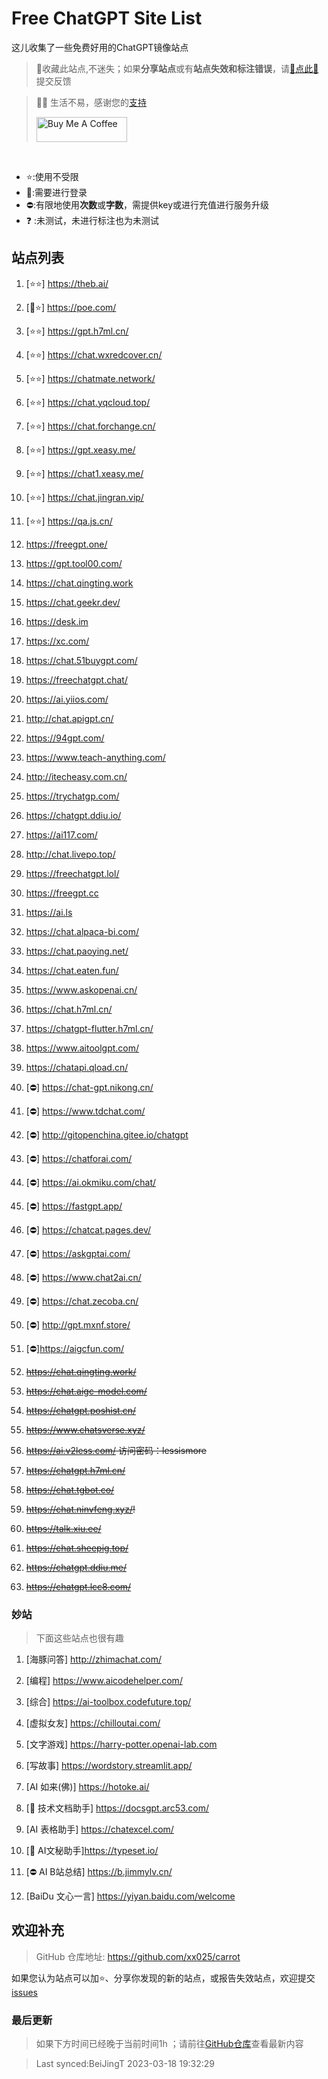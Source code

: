 # Free ChatGPT Site List

这儿收集了一些免费好用的ChatGPT镜像站点
> 🤭收藏此站点,不迷失；如果**分享站点**或有**站点失效和标注错误**，请[🌺点此🌺](https://github.com/xx025/carrot/issues)提交反馈

> 🧡🧡 生活不易，感谢您的[支持](https://xx025.github.io/pages/zs/)
> 
><a href="https://xx025.github.io/pages/zs/" target="_blank"><img src="https://cdn.buymeacoffee.com/buttons/v2/default-blue.png" alt="Buy Me A Coffee" style="height: 40px !important;width: 145px !important;" ></a>

<br/>

- ⭐:使用不受限
- 🔑:需要进行登录
- ⛔:有限地使用**次数**或**字数**，需提供key或进行充值进行服务升级
- ❓ :未测试，未进行标注也为未测试

## 站点列表

1. [⭐⭐] https://theb.ai/

2. [🔑⭐] https://poe.com/

3. [⭐⭐] https://gpt.h7ml.cn/

4. [⭐⭐] https://chat.wxredcover.cn/

5. [⭐⭐] https://chatmate.network/

6. [⭐⭐] https://chat.yqcloud.top/

7. [⭐⭐] https://chat.forchange.cn/

8. [⭐⭐] https://gpt.xeasy.me/

9. [⭐⭐] https://chat1.xeasy.me/

10. [⭐⭐] https://chat.jingran.vip/

11. [⭐⭐] https://qa.js.cn/

12. https://freegpt.one/

13. https://gpt.tool00.com/

14. https://chat.qingting.work

15. https://chat.geekr.dev/

16. https://desk.im

17. https://xc.com/

18. https://chat.51buygpt.com/

19. https://freechatgpt.chat/

20. https://ai.yiios.com/

21. http://chat.apigpt.cn/

22. https://94gpt.com/

23. https://www.teach-anything.com/

24. http://itecheasy.com.cn/

25. https://trychatgp.com/

26. https://chatgpt.ddiu.io/

27. https://ai117.com/

28. http://chat.livepo.top/

29. https://freechatgpt.lol/

30. https://freegpt.cc

31. https://ai.ls

32. https://chat.alpaca-bi.com/

33. https://chat.paoying.net/

34. https://chat.eaten.fun/

35. https://www.askopenai.cn/

36. https://chat.h7ml.cn/

37. https://chatgpt-flutter.h7ml.cn/

38. https://www.aitoolgpt.com/

39. https://chatapi.qload.cn/

40. [⛔] https://chat-gpt.nikong.cn/

41. [⛔] https://www.tdchat.com/

42. [⛔]  http://gitopenchina.gitee.io/chatgpt

43. [⛔] https://chatforai.com/

44. [⛔] https://ai.okmiku.com/chat/

45. [⛔] https://fastgpt.app/

46. [⛔] https://chatcat.pages.dev/

47. [⛔] https://askgptai.com/

48. [⛔] https://www.chat2ai.cn/

49. [⛔] https://chat.zecoba.cn/

50. [⛔] http://gpt.mxnf.store/

51. [⛔]https://aigcfun.com/

52. ~~https://chat.qingting.work/~~

53. ~~https://chat.aigc-model.com/~~

54. ~~https://chatgpt.poshist.cn/~~

55. ~~https://www.chatsverse.xyz/~~

56. ~~https://ai.v2less.com/ 访问密码：lessismore~~

57. ~~https://chatgpt.h7ml.cn/~~

58. ~~https://chat.tgbot.co/~~

59. ~~https://chat.ninvfeng.xyz/!~~

60. ~~https://talk.xiu.ee/~~

61. ~~https://chat.sheepig.top/~~

62. ~~https://chatgpt.ddiu.me/~~

63. ~~https://chatgpt.lcc8.com/~~


### 妙站

> 下面这些站点也很有趣

1. [海豚问答] http://zhimachat.com/

2. [编程] https://www.aicodehelper.com/

3. [综合] https://ai-toolbox.codefuture.top/

4. [虚拟女友] https://chilloutai.com/

5. [文字游戏] https://harry-potter.openai-lab.com

6. [写故事] https://wordstory.streamlit.app/

7. [AI 如来(佛)] https://hotoke.ai/

8. [🔑 技术文档助手] https://docsgpt.arc53.com/

9. [AI 表格助手] https://chatexcel.com/

10. [🔑 AI文秘助手]https://typeset.io/

11. [⛔ AI B站总结] https://b.jimmylv.cn/

12. [BaiDu 文心一言] https://yiyan.baidu.com/welcome

## 欢迎补充

> GitHub 仓库地址: https://github.com/xx025/carrot

如果您认为站点可以加⭐、分享你发现的新的站点，或报告失效站点，欢迎提交[issues](https://github.com/xx025/carrot/issues)


### 最后更新

> 如果下方时间已经晚于当前时间1h ；请前往[GitHub仓库](https://github.com/xx025/carrot)查看最新内容

>Last synced:BeiJingT 2023-03-18 19:32:29
